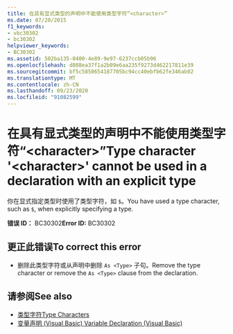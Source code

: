 ```yaml
---
title: 在具有显式类型的声明中不能使用类型字符“<character>”
ms.date: 07/20/2015
f1_keywords:
- vbc30302
- bc30302
helpviewer_keywords:
- BC30302
ms.assetid: 502ba135-0400-4e89-9e97-6237ccb05b96
ms.openlocfilehash: d808ea37f1a2b09e6aa235f9273d462217811e39
ms.sourcegitcommit: bf5c5850654187705bc94cc40ebfb62fe346ab02
ms.translationtype: MT
ms.contentlocale: zh-CN
ms.lasthandoff: 09/23/2020
ms.locfileid: "91082599"
---
```

# <a name="type-character-character-cannot-be-used-in-a-declaration-with-an-explicit-type"></a><span data-ttu-id="ebd5c-102">在具有显式类型的声明中不能使用类型字符“\<character>”</span><span class="sxs-lookup"><span data-stu-id="ebd5c-102">Type character '\<character>' cannot be used in a declaration with an explicit type</span></span>

<span data-ttu-id="ebd5c-103">你在显式指定类型时使用了类型字符，如 `$`。</span><span class="sxs-lookup"><span data-stu-id="ebd5c-103">You have used a type character, such as `$`, when explicitly specifying a type.</span></span>  
  
 <span data-ttu-id="ebd5c-104">**错误 ID：** BC30302</span><span class="sxs-lookup"><span data-stu-id="ebd5c-104">**Error ID:** BC30302</span></span>  
  
## <a name="to-correct-this-error"></a><span data-ttu-id="ebd5c-105">更正此错误</span><span class="sxs-lookup"><span data-stu-id="ebd5c-105">To correct this error</span></span>  
  
- <span data-ttu-id="ebd5c-106">删除此类型字符或从声明中删除 `As <Type>` 子句。</span><span class="sxs-lookup"><span data-stu-id="ebd5c-106">Remove the type character or remove the `As <Type>` clause from the declaration.</span></span>  
  
## <a name="see-also"></a><span data-ttu-id="ebd5c-107">请参阅</span><span class="sxs-lookup"><span data-stu-id="ebd5c-107">See also</span></span>

- [<span data-ttu-id="ebd5c-108">类型字符</span><span class="sxs-lookup"><span data-stu-id="ebd5c-108">Type Characters</span></span>](../programming-guide/language-features/data-types/type-characters.md)
- [<span data-ttu-id="ebd5c-109">变量声明 (Visual Basic) </span><span class="sxs-lookup"><span data-stu-id="ebd5c-109">Variable Declaration (Visual Basic)</span></span>](../programming-guide/language-features/variables/variable-declaration.md)

